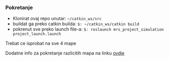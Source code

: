 ### Pokretanje
- Klonirat ovaj repo unutar: `~/catkin_ws/src`
- buildat ga preko catkin builda: `$: ~/catkin_ws/catkin build`
- pokrenut sve preko launch file-a: `$: roslaunch mrs_project_simulation project_launch.launch`

Trebat ce isprobat na sve 4 mape

Dodatne info za pokretanje razlicitih mapa na linku [ovdje](https://github.com/larics/sphero_simulation/tree/master/sphero_stage)